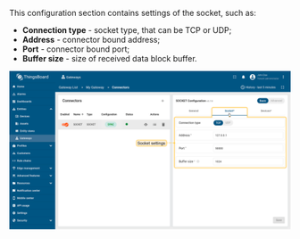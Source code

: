 This configuration section contains settings of the socket, such as:

- **Connection type** - socket type, that can be TCP or UDP;
- **Address** - connector bound address;
- **Port** - connector bound port;
- **Buffer size** - size of received data block buffer.

![image](/images/gateway/socket-connector/socket-basic-section-1-ce.png)
